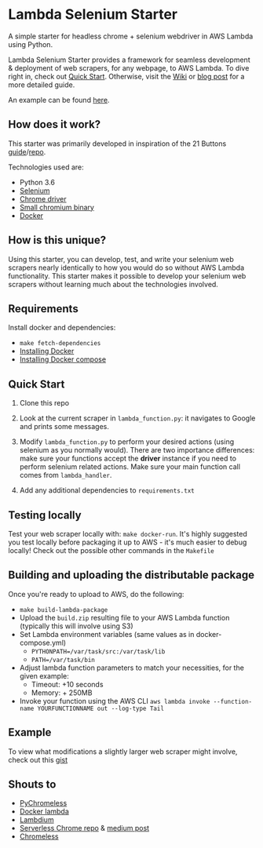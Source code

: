 # Lambda Selenium Starter
A simple starter for headless chrome + selenium webdriver in AWS Lambda using Python.

Lambda Selenium Starter provides a framework for seamless development & deployment of web scrapers, for any webpage, to AWS Lambda. To dive right in, check out [Quick Start](#quick-start). Otherwise, visit the [Wiki](https://github.com/OpenLoopHealth/lambda-selenium-starter/wiki/Development-Guide) or [blog post](https://noahsb.github.io/selenium-on-aws-lambda) for a more detailed guide.

An example can be found [here](#example).

## How does it work?

This starter was primarily developed in inspiration of the 21 Buttons [guide](https://engineering.21buttons.com/crawling-thousands-of-products-using-aws-lambda-80332e259de1)/[repo](https://github.com/jairovadillo/pychromeless/).

Technologies used are:
* Python 3.6
* [Selenium](https://www.selenium.dev/)
* [Chrome driver](https://sites.google.com/a/chromium.org/chromedriver/)
* [Small chromium binary](https://github.com/adieuadieu/serverless-chrome/releases)
* [Docker](https://docs.docker.com/engine/installation/#get-started)

## How is this unique?

Using this starter, you can develop, test, and write your selenium web scrapers nearly identically to how you would do so without AWS Lambda functionality. This starter makes it possible to develop your selenium web scrapers without learning much about the technologies involved.

## Requirements

Install docker and dependencies:

* `make fetch-dependencies`
* [Installing Docker](https://docs.docker.com/engine/installation/#get-started)
* [Installing Docker compose](https://docs.docker.com/compose/install/#install-compose)

## Quick Start

1. Clone this repo

2. Look at the current scraper in `lambda_function.py`: it navigates to Google and prints some messages.

3. Modify `lambda_function.py` to perform your desired actions (using selenium as you normally would). There are two importance differences: make sure your functions accept the **driver** instance if you need to perform selenium related actions. Make sure your main function call comes from `lambda_handler`.

4. Add any additional dependencies to `requirements.txt`

## Testing locally

Test your web scraper locally with: `make docker-run`. It's highly suggested you test locally before packaging it up to AWS - it's much easier to debug locally! Check out the possible other commands in the `Makefile`

## Building and uploading the distributable package

Once you're ready to upload to AWS, do the following:

* `make build-lambda-package`
* Upload the `build.zip` resulting file to your AWS Lambda function (typically this will involve using S3)
* Set Lambda environment variables (same values as in docker-compose.yml)
    * `PYTHONPATH=/var/task/src:/var/task/lib`
    * `PATH=/var/task/bin`
* Adjust lambda function parameters to match your necessities, for the given example:
    * Timeout: +10 seconds
    * Memory: + 250MB
* Invoke your function using the AWS CLI `aws lambda invoke --function-name YOURFUNCTIONNAME out --log-type Tail`

## Example

To view what modifications a slightly larger web scraper might involve, check out this [gist](https://gist.github.com/noahsb/37f5746ea55f0bc9a9228cea164fec52)

## Shouts to
* [PyChromeless](https://github.com/jairovadillo/pychromeless/)
* [Docker lambda](https://github.com/lambci/docker-lambda)
* [Lambdium](https://github.com/smithclay/lambdium)
* [Serverless Chrome repo](https://github.com/adieuadieu/serverless-chrome) & [medium post](https://medium.com/@marco.luethy/running-headless-chrome-on-aws-lambda-fa82ad33a9eb)
* [Chromeless](https://github.com/graphcool/chromeless)
